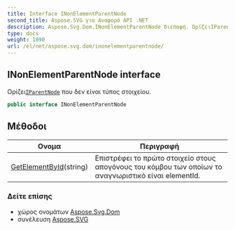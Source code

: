 ```yaml
---
title: Interface INonElementParentNode
second_title: Aspose.SVG για Αναφορά API .NET
description: Aspose.Svg.Dom.INonElementParentNode διεπαφή. ΟρίζειIParentNode που δεν είναι τύπος στοιχείου.
type: docs
weight: 1090
url: /el/net/aspose.svg.dom/inonelementparentnode/
---
```

## INonElementParentNode interface

Ορίζει[`IParentNode`](../iparentnode/) που δεν είναι τύπος στοιχείου.

```csharp
public interface INonElementParentNode
```

## Μέθοδοι

| Ονομα | Περιγραφή |
| --- | --- |
| [GetElementById](../../aspose.svg.dom/inonelementparentnode/getelementbyid/)(string) | Επιστρέφει το πρώτο στοιχείο στους απογόνους του κόμβου των οποίων το αναγνωριστικό είναι elementId. |

### Δείτε επίσης

* χώρος ονομάτων [Aspose.Svg.Dom](../../aspose.svg.dom/)
* συνέλευση [Aspose.SVG](../../)


